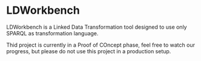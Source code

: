 # LDWorkbench

LDWorkbench is a Linked Data Transformation tool designed to use only SPARQL as transformation language.

Thid project is currently in a Proof of COncept phase, feel free to watch our progress, but please do not use this project in a production setup.
